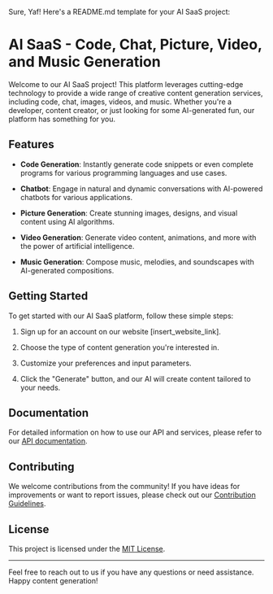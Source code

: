 Sure, Yaf! Here's a README.md template for your AI SaaS project:


# AI SaaS - Code, Chat, Picture, Video, and Music Generation

Welcome to our AI SaaS project! This platform leverages cutting-edge technology to provide a wide range of creative content generation services, including code, chat, images, videos, and music. Whether you're a developer, content creator, or just looking for some AI-generated fun, our platform has something for you.

## Features

- **Code Generation**: Instantly generate code snippets or even complete programs for various programming languages and use cases.

- **Chatbot**: Engage in natural and dynamic conversations with AI-powered chatbots for various applications.

- **Picture Generation**: Create stunning images, designs, and visual content using AI algorithms.

- **Video Generation**: Generate video content, animations, and more with the power of artificial intelligence.

- **Music Generation**: Compose music, melodies, and soundscapes with AI-generated compositions.

## Getting Started

To get started with our AI SaaS platform, follow these simple steps:

1. Sign up for an account on our website [insert_website_link].

2. Choose the type of content generation you're interested in.

3. Customize your preferences and input parameters.

4. Click the "Generate" button, and our AI will create content tailored to your needs.



## Documentation

For detailed information on how to use our API and services, please refer to our [API documentation](insert_api_docs_link).

## Contributing

We welcome contributions from the community! If you have ideas for improvements or want to report issues, please check out our [Contribution Guidelines](insert_contributing_link).

## License

This project is licensed under the [MIT License](LICENSE).

---

Feel free to reach out to us if you have any questions or need assistance. Happy content generation!
